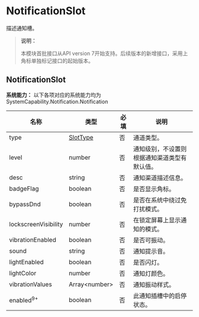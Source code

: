 # NotificationSlot

描述通知槽。

> **说明：**
>
> 本模块首批接口从API version 7开始支持。后续版本的新增接口，采用上角标单独标记接口的起始版本。

## NotificationSlot

**系统能力：** 以下各项对应的系统能力均为SystemCapability.Notification.Notification

| 名称                 | 类型                  | 必填 | 说明                   |
| -------------------- | --------------------- | --- |----------------------|
| type                 | [SlotType](js-apis-notificationManager.md#slottype) | 否  | 通道类型。               |
| level                | number                | 否  | 通知级别，不设置则根据通知渠道类型有默认值。 |
| desc                 | string                | 否  | 通知渠道描述信息。            |
| badgeFlag            | boolean               | 否  | 是否显示角标。              |
| bypassDnd            | boolean               | 否  | 是否在系统中绕过免打扰模式。       |
| lockscreenVisibility | number                | 否  | 在锁定屏幕上显示通知的模式。       |
| vibrationEnabled     | boolean               | 否  | 是否可振动。               |
| sound                | string                | 否  | 通知提示音。               |
| lightEnabled         | boolean               | 否  | 是否闪灯。                |
| lightColor           | number                | 否  | 通知灯颜色。               |
| vibrationValues      | Array\<number\>       | 否  | 通知振动样式。              |
| enabled<sup>9+</sup> | boolean               | 否  | 此通知插槽中的启停状态。         |

